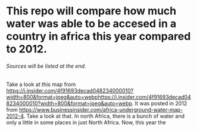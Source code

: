# This repo will compare how much water was able to be accesed in a country in africa this year compared to 2012.
###### Sources will be listed at the end.
Take a look at this map from https://i.insider.com/4f91693decad048234000010?width=800&format=jpeg&auto=webphttps://i.insider.com/4f91693decad048234000010?width=800&format=jpeg&auto=webp.
It was posted in 2012 from https://www.businessinsider.com/africa-underground-water-map-2012-4. Take a look at that. In north Africa, there is a bunch of water and only a little in some places in just North Africa. 
Now, this year the 
